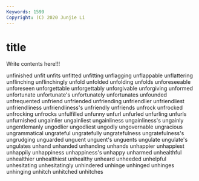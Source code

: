 ```yaml
---
Keywords: 1599
Copyright: (C) 2020 Junjie Li
---
```


# title

Write contents here!!!
 
unfinished 
unfit 
unfits 
unfitted 
unfitting 
unflagging 
unflappable 
unflattering 
unflinching
unflinchingly 
unfold 
unfolded 
unfolding 
unfolds 
unforeseeable 
unforeseen 
unforgettable 
unforgettably 
unforgivable
unforgiving 
unformed 
unfortunate 
unfortunate's 
unfortunately 
unfortunates 
unfounded 
unfrequented 
unfriend 
unfriended
unfriending 
unfriendlier 
unfriendliest 
unfriendliness 
unfriendliness's 
unfriendly 
unfriends 
unfrock 
unfrocked 
unfrocking
unfrocks 
unfulfilled 
unfunny 
unfurl 
unfurled 
unfurling 
unfurls 
unfurnished 
ungainlier 
ungainliest
ungainliness 
ungainliness's 
ungainly 
ungentlemanly 
ungodlier 
ungodliest 
ungodly 
ungovernable 
ungracious 
ungrammatical
ungrateful 
ungratefully 
ungratefulness 
ungratefulness's 
ungrudging 
unguarded 
unguent 
unguent's 
unguents 
ungulate
ungulate's 
ungulates 
unhand 
unhanded 
unhanding 
unhands 
unhappier 
unhappiest 
unhappily 
unhappiness
unhappiness's 
unhappy 
unharmed 
unhealthful 
unhealthier 
unhealthiest 
unhealthy 
unheard 
unheeded 
unhelpful
unhesitating 
unhesitatingly 
unhindered 
unhinge 
unhinged 
unhinges 
unhinging 
unhitch 
unhitched 
unhitches

